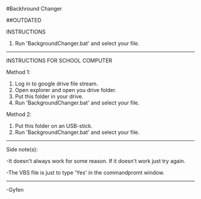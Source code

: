 #Backhround Changer

##OUTDATED

INSTRUCTIONS

1) Run 'BackgroundChanger.bat' and select your file.

------------------------------------------------------------------------------------------

INSTRUCTIONS FOR SCHOOL COMPUTER

Method 1:

1) Log in to google drive file stream.
2) Open explorer and open you drive folder.
3) Put this folder in your drive.
4) Run 'BackgroundChanger.bat' and select your file.


Method 2:

1) Put this folder on an USB-stick.
2) Run 'BackgroundChanger.bat' and select your file.

------------------------------------------------------------------------------------------

Side note(s):

-It doesn't always work for some reason. If it doesn't work just try again.

-The VBS file is just to type 'Yes' in the commandpromt window.

------------------------------------------------------------------------------------------

-Gyfen
